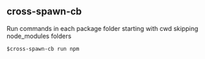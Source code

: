 ## cross-spawn-cb

Run commands in each package folder starting with cwd skipping node_modules folders

```
$cross-spawn-cb run npm
```
